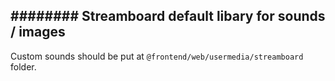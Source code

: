 ########
Streamboard default libary for sounds / images
--------
Custom sounds should be put at `@frontend/web/usermedia/streamboard` folder.
